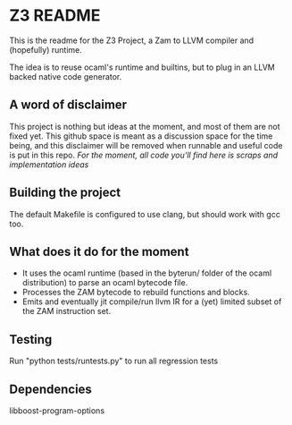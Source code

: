 Z3 README
=========

This is the readme for the Z3 Project, a Zam to LLVM compiler and (hopefully) runtime.

The idea is to reuse ocaml's runtime and builtins, but to plug in an LLVM backed native code generator.

A word of disclaimer
--------------------

This project is nothing but ideas at the moment, and most of them are not fixed yet. This github space is meant as a discussion space for the time being, and this disclaimer will be removed when runnable and useful code is put in this repo. *For the moment, all code you'll find here is scraps and implementation ideas*

Building the project
--------------------

The default Makefile is configured to use clang, but should work with gcc too.

What does it do for the moment
------------------------------

- It uses the ocaml runtime (based in the byterun/ folder of the ocaml distribution) to parse an ocaml bytecode file.
- Processes the ZAM bytecode to rebuild functions and blocks.
- Emits and eventually jit compile/run llvm IR for a (yet) limited subset of the ZAM instruction set.

Testing
-------

Run "python tests/runtests.py" to run all regression tests

Dependencies
------------

libboost-program-options
